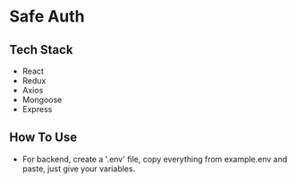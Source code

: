 # Safe Auth

## Tech Stack

- React
- Redux
- Axios
- Mongoose
- Express

## How To Use

- For backend, create a '.env' file, copy everything from example.env and paste, just give your variables.

